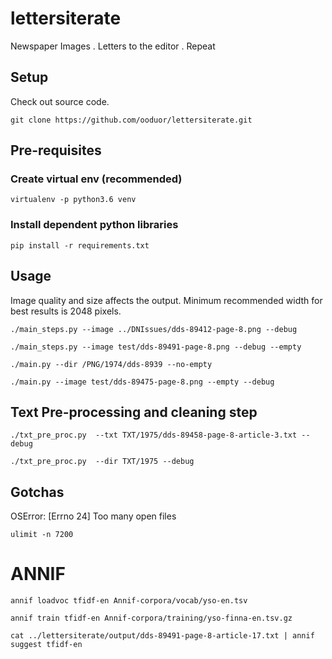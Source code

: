 # lettersiterate
Newspaper Images . Letters to the editor . Repeat

## Setup
Check out source code.

`git clone https://github.com/ooduor/lettersiterate.git`

## Pre-requisites

### Create virtual env (recommended)
`virtualenv -p python3.6 venv`

### Install dependent python libraries
`pip install -r requirements.txt`

## Usage

Image quality and size affects the output. Minimum recommended width for best results is 2048 pixels.

`./main_steps.py --image ../DNIssues/dds-89412-page-8.png --debug`

`./main_steps.py --image test/dds-89491-page-8.png --debug --empty`

`./main.py --dir /PNG/1974/dds-8939 --no-empty`

`./main.py --image test/dds-89475-page-8.png --empty --debug`

## Text Pre-processing and cleaning step

`./txt_pre_proc.py  --txt TXT/1975/dds-89458-page-8-article-3.txt --debug`

`./txt_pre_proc.py  --dir TXT/1975 --debug`

## Gotchas

OSError: [Errno 24] Too many open files

`ulimit -n 7200`

# ANNIF
`annif loadvoc tfidf-en Annif-corpora/vocab/yso-en.tsv`

`annif train tfidf-en Annif-corpora/training/yso-finna-en.tsv.gz`

`cat ../lettersiterate/output/dds-89491-page-8-article-17.txt | annif suggest tfidf-en`


